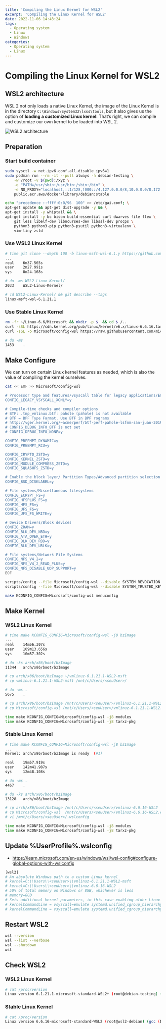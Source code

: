 ```yaml
---
title: 'Compiling the Linux Kernel for WSL2'
excerpt: 'Compiling the Linux Kernel for WSL2'
date: 2022-11-06 14:43:24
tags:
  - Operating system
  - Linux
  - Windows
categories:
  - Operating system
  - Linux
---
```


# Compiling the Linux Kernel for WSL2

## WSL2 architecture

WSL 2 not only loads a native Linux Kernel, the image of the Linux Kernel is in the directory `C:\Windows\System32\lxss\tools`, but it also gives us the option of **loading a customized Linux kernel**. That’s right, we can compile and customize our own kernel to be loaded into WSL 2.

![WSL2 architecture](wsl2-architecture.png)

## Preparation

### Start build container

```bash
sudo sysctl -w net.ipv6.conf.all.disable_ipv6=1
sudo podman run --rm -it --pull always -h debian-testing \
    -w /root -v $(pwd):/xyz \
    -e "PATH=/usr/sbin:/usr/bin:/sbin:/bin" \
    -e NO_PROXY="localhost,::1/128,f000::/4,127.0.0.0/8,10.0.0.0/8,172.16.0.0/12,192.168.0.0/16" \
    public.ecr.aws/docker/library/debian:stable

echo "precedence ::ffff:0:0/96  100" >> /etc/gai.conf; \
apt-get update && apt-get dist-upgrade -y && \
apt-get install -y whiptail && \
apt-get install -y bc bison build-essential curl dwarves file flex \
    git less libelf-dev libncurses-dev libssl-dev procps \
    python3 python3-pip python3-psutil python3-virtualenv \
    vim-tiny zstd
```

### Use WSL2 Linux Kernel

```bash
# time git clone --depth 100 -b linux-msft-wsl-6.1.y https://github.com/microsoft/WSL2-Linux-Kernel.git
...
real    6m37.565s
user    2m27.991s
sys     0m24.168s

# du -ms WSL2-Linux-Kernel/
2033    WSL2-Linux-Kernel/

# cd WSL2-Linux-Kernel/ && git describe --tags
linux-msft-wsl-6.1.21.1
```


### Use Stable Linux Kernel

```bash
rm -fr ~/Linux-6.6/Microsoft && mkdir -p $_ && cd $_/..
curl -sSL https://cdn.kernel.org/pub/linux/kernel/v6.x/linux-6.6.16.tar.xz | tar --strip-components=1 -xJ -f -
curl -sSL -o Microsoft/config-wsl https://raw.githubusercontent.com/microsoft/WSL2-Linux-Kernel/linux-msft-wsl-6.1.y/arch/x86/configs/config-wsl

# du -ms
1453    .
```

## Make Configure

We can turn on certain Linux kernel features as needed, which is also the value of compiling the kernel ourselves.

```bash
cat << EOF >> Microsoft/config-wsl

# Processor type and features/vsyscall table for legacy applications/Emulate execution only
CONFIG_LEGACY_VSYSCALL_XONLY=y

# Compile-time checks and compiler options
# BTF: .tmp_vmlinux.btf: pahole (pahole) is not available
# BTF = BPF Type Format, Use BTF in BPF rograms
# http://vger.kernel.org/~acme/perf/btf-perf-pahole-lsfmm-san-juan-2019/
# CONFIG_DEBUG_INFO_BTF is not set
# CONFIG_DEBUG_INFO_NONE=y

CONFIG_PREEMPT_DYNAMIC=y
CONFIG_PREEMPT_RCU=y

CONFIG_CRYPTO_ZSTD=y
CONFIG_KERNEL_ZSTD=y
CONFIG_MODULE_COMPRESS_ZSTD=y
CONFIG_SQUASHFS_ZSTD=y

# Enable the block layer/ Partition Types/Advanced partition selection
CONFIG_BSD_DISKLABEL=y

# File systems/Miscellaneous filesystems
CONFIG_ECRYPT_FS=y
CONFIG_HFSPLUS_FS=y
CONFIG_HFS_FS=y
CONFIG_UFS_FS=y
CONFIG_UFS_FS_WRITE=y

# Device Drivers/Block devices
CONFIG_ZRAM=y
CONFIG_BLK_DEV_NBD=y
CONFIG_ATA_OVER_ETH=y
CONFIG_BLK_DEV_RBD=y
CONFIG_BLK_DEV_UBLK=y

# File systems/Network File Systems
CONFIG_NFS_V4_2=y
CONFIG_NFS_V4_2_READ_PLUS=y
CONFIG_NFS_DISABLE_UDP_SUPPORT=y
EOF
```

```bash
scripts/config --file Microsoft/config-wsl --disable SYSTEM_REVOCATION_KEYS
scripts/config --file Microsoft/config-wsl --disable SYSTEM_TRUSTED_KEYRING

make KCONFIG_CONFIG=Microsoft/config-wsl menuconfig
```

## Make Kernel

### WSL2 Linux Kernel

```bash
# time make KCONFIG_CONFIG=Microsoft/config-wsl -j8 bzImage
...
real    14m56.307s
user    109m13.656s
sys     10m57.302s

# du -ks arch/x86/boot/bzImage
11344   arch/x86/boot/bzImage

# cp arch/x86/boot/bzImage ~/vmlinuz-6.1.21.1-WSL2-msft
# cp vmlinuz-6.1.21.1-WSL2-msft /mnt/c/Users/<seuUser>/

# du -ms .
5675    .

# cp arch/x86/boot/bzImage /mnt/c/Users/<seuUser>/vmlinuz-6.1.21.1-WSL2
# cp Microsoft/config-wsl /mnt/c/Users/<seuUser>/vmlinuz-6.1.21.1-WSL2.config

time make KCONFIG_CONFIG=Microsoft/config-wsl -j8 modules
time make KCONFIG_CONFIG=Microsoft/config-wsl -j8 tarxz-pkg
```

### Stable Linux Kernel

```bash
# time make KCONFIG_CONFIG=Microsoft/config-wsl -j8 bzImage
...
Kernel: arch/x86/boot/bzImage is ready  (#1)

real    19m57.919s
user    142m41.987s
sys     12m48.108s

# du -ms .
4467    .

# du -ks arch/x86/boot/bzImage
13128   arch/x86/boot/bzImage

# cp arch/x86/boot/bzImage /mnt/c/Users/<seuUser>/vmlinuz-6.6.16-WSL2
# cp Microsoft/config-wsl  /mnt/c/Users/<seuUser>/vmlinuz-6.6.16-WSL2.config
# vi /mnt/c/Users/<seuUser>/.wslconfig

time make KCONFIG_CONFIG=Microsoft/config-wsl -j8 modules
time make KCONFIG_CONFIG=Microsoft/config-wsl -j8 tarxz-pkg
```

## Update %UserProfile%\.wslconfig

+ https://learn.microsoft.com/en-us/windows/wsl/wsl-config#configure-global-options-with-wslconfig

```bash
[wsl2]
# An absolute Windows path to a custom Linux kernel
# kernel=C:\\Users\\<seuUser>\\vmlinuz-6.1.21.1-WSL2-msft
# kernel=C:\\Users\\<seuUser>\\vmlinuz-6.6.16-WSL2
# 50% of total memory on Windows or 8GB, whichever is less
# memory=8GB
# Sets additional kernel parameters, in this case enabling older Linux base images such as Centos 6
# kernelCommandLine = vsyscall=emulate systemd.unified_cgroup_hierarchy=1 cgroup_no_v1=all
# kernelCommandLine = vsyscall=emulate systemd.unified_cgroup_hierarchy=1 cgroup_no_v1=named
```

## Restart WSL2

```bash
wsl --version
wsl --list --verbose
wsl --shutdown
wsl
```

## Check WSL2

### WSL2 Linux Kernel

```bash
# cat /proc/version
Linux version 6.1.21.1-microsoft-standard-WSL2+ (root@debian-testing) (gcc (Debian 12.2.0-14) 12.2.0, GNU ld (GNU Binutils for Debian) 2.40) #1 SMP Fri Apr 14 16:30:28 UTC 2023
```

### Stable Linux Kernel

```bash
# cat /proc/version
Linux version 6.6.16-microsoft-standard-WSL2 (root@wsl2-debian) (gcc (Debian 13.2.0-13) 13.2.0, GNU ld (GNU Binutils for Debian) 2.42) #1 SMP PREEMPT_DYNAMIC Tue Feb  6 23:22:24 CST 2024
```
